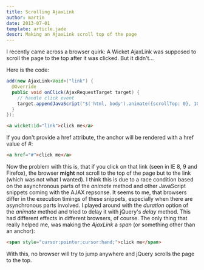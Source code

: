 ```yaml
---
title: Scrolling AjaxLink
author: martin
date: 2013-07-01
template: article.jade
descr: Making an AjaxLink scroll top of the page
---
```

I recently came across a browser quirk: A Wicket AjaxLink was supposed to scroll the page to the top after it was clicked. But it didn't...

Here is the code:
```java
add(new AjaxLink<Void>("link") {
  @Override
  public void onClick(AjaxRequestTarget target) {
    // handle click event
    target.appendJavaScript("$('html, body').animate({scrollTop: 0}, 100);");
  }
});
```
```html
<a wicket:id="link">click me</a>
```

If you don't provide a href attribute, the anchor will be rendered with a href value of <i>#</i>:
```html
<a href="#">click me</a>
```

Now the problem with this is, that if you click on that link (seen in IE 8, 9 and Firefox), the browser <strong>might</strong> not scroll to the top of the page but to the link (which was not what I wanted). I think this is due to a race condition based on the asynchronous parts of the <i>animate</i> method and other JavaScript snippets coming with the AJAX repsonse. It seems to me, that browsers differ in the execution timings of these snippets, especially when there are asynchronous parts involved.
I played around with the <i>duration</i> option of the <i>animate</i> method and tried to delay it with jQuery's <i>delay</i> method. This had different effects in different browsers, of course. The only thing that really helped me, was making the <i>AjaxLink</i> a <i>span</i> (or something other than an anchor):

```html
<span style="cursor:pointer;cursor:hand;">click me</span>
```

With this, no browser will try to jump anywhere and jQuery scrolls the page to the top.
